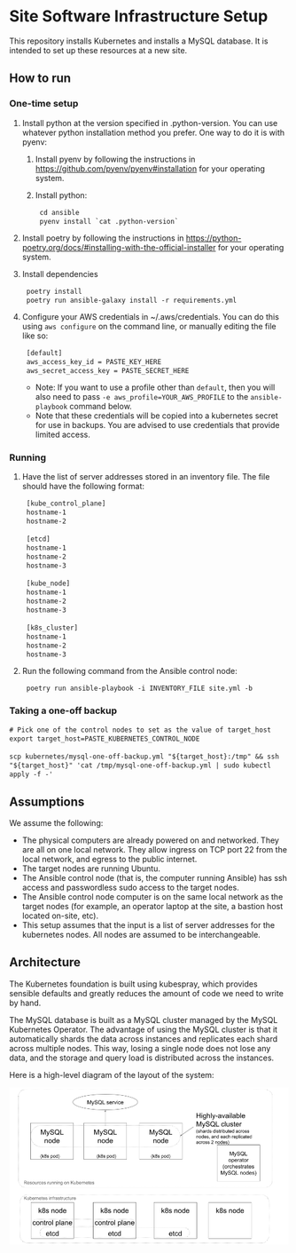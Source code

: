 # Site Software Infrastructure Setup

This repository installs Kubernetes and installs a MySQL database.  It is intended to set up these resources at a new site.

## How to run

### One-time setup

1. Install python at the version specified in .python-version.  You can use whatever python installation method you prefer.  One way to do it is with pyenv:
    1. Install pyenv by following the instructions in https://github.com/pyenv/pyenv#installation for your operating system.
    2. Install python:

            cd ansible
            pyenv install `cat .python-version`
1. Install poetry by following the instructions in https://python-poetry.org/docs/#installing-with-the-official-installer for your operating system.
1. Install dependencies

        poetry install
        poetry run ansible-galaxy install -r requirements.yml
1. Configure your AWS credentials in ~/.aws/credentials.  You can do this using `aws configure` on the command line, or manually editing the file like so:

        [default]
        aws_access_key_id = PASTE_KEY_HERE
        aws_secret_access_key = PASTE_SECRET_HERE
    - Note: If you want to use a profile other than `default`, then you will also need to pass `-e aws_profile=YOUR_AWS_PROFILE` to the `ansible-playbook` command below.
    - Note that these credentials will be copied into a kubernetes secret for use in backups.  You are advised to use credentials that provide limited access.


### Running

1. Have the list of server addresses stored in an inventory file.  The file should have the following format:

        [kube_control_plane]
        hostname-1
        hostname-2

        [etcd]
        hostname-1
        hostname-2
        hostname-3

        [kube_node]
        hostname-1
        hostname-2
        hostname-3

        [k8s_cluster]
        hostname-1
        hostname-2
        hostname-3
1. Run the following command from the Ansible control node:

        poetry run ansible-playbook -i INVENTORY_FILE site.yml -b

### Taking a one-off backup

    # Pick one of the control nodes to set as the value of target_host
    export target_host=PASTE_KUBERNETES_CONTROL_NODE

    scp kubernetes/mysql-one-off-backup.yml "${target_host}:/tmp" && ssh "${target_host}" 'cat /tmp/mysql-one-off-backup.yml | sudo kubectl apply -f -'

## Assumptions

We assume the following:
- The physical computers are already powered on and networked.  They are all on one local network.  They allow ingress on TCP port 22 from the local network, and egress to the public internet.
- The target nodes are running Ubuntu.
- The Ansible control node (that is, the computer running Ansible) has ssh access and passwordless sudo access to the target nodes.
- The Ansible control node computer is on the same local network as the target nodes (for example, an operator laptop at the site, a bastion host located on-site, etc).
- This setup assumes that the input is a list of server addresses for the kubernetes nodes.  All nodes are assumed to be interchangeable.

## Architecture

The Kubernetes foundation is built using kubespray, which provides sensible defaults and greatly reduces the amount of code we need to write by hand.

The MySQL database is built as a MySQL cluster managed by the MySQL Kubernetes Operator.  The advantage of using the MySQL cluster is that it automatically shards the data across instances and replicates each shard across multiple nodes.  This way, losing a single node does not lose any data, and the storage and query load is distributed across the instances.

Here is a high-level diagram of the layout of the system:

![diagram showing a kubernetes cluster in the lower layer and a MySQL cluster in the upper layer](https://raw.githubusercontent.com/ldanz/heirloom_interview_challenge_lisadanz/refs/heads/main/mysql_on_k8s_diagram.png)
